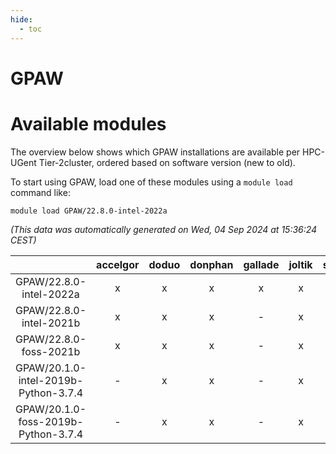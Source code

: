 ```yaml
---
hide:
  - toc
---
```


GPAW
====

# Available modules


The overview below shows which GPAW installations are available per HPC-UGent Tier-2cluster, ordered based on software version (new to old).

To start using GPAW, load one of these modules using a `module load` command like:

```shell
module load GPAW/22.8.0-intel-2022a
```

*(This data was automatically generated on Wed, 04 Sep 2024 at 15:36:24 CEST)*  

| |accelgor|doduo|donphan|gallade|joltik|shinx|skitty|
| :---: | :---: | :---: | :---: | :---: | :---: | :---: | :---: |
|GPAW/22.8.0-intel-2022a|x|x|x|x|x|-|x|
|GPAW/22.8.0-intel-2021b|x|x|x|-|x|-|x|
|GPAW/22.8.0-foss-2021b|x|x|x|-|x|-|x|
|GPAW/20.1.0-intel-2019b-Python-3.7.4|-|x|x|-|x|-|x|
|GPAW/20.1.0-foss-2019b-Python-3.7.4|-|x|x|-|x|-|x|
